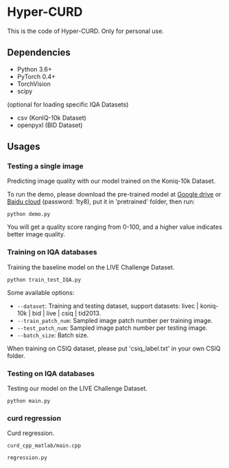 # Hyper-CURD

This is the code of Hyper-CURD. Only for personal use.

## Dependencies

- Python 3.6+
- PyTorch 0.4+
- TorchVision
- scipy

(optional for loading specific IQA Datasets)
- csv (KonIQ-10k Dataset)
- openpyxl (BID Dataset)

## Usages

### Testing a single image

Predicting image quality with our model trained on the Koniq-10k Dataset.

To run the demo, please download the pre-trained model at [Google drive](https://drive.google.com/file/d/1OOUmnbvpGea0LIGpIWEbOyxfWx6UCiiE/view?usp=sharing) or [Baidu cloud](https://pan.baidu.com/s/1yY3O8DbfTTtUwXn14Mtr8Q) (password: 1ty8), put it in 'pretrained' folder, then run:

```
python demo.py
```

You will get a quality score ranging from 0-100, and a higher value indicates better image quality.

### Training on IQA databases

Training the baseline model on the LIVE Challenge Dataset.

```
python train_test_IQA.py
```

Some available options:
* `--dataset`: Training and testing dataset, support datasets: livec | koniq-10k | bid | live | csiq | tid2013.
* `--train_patch_num`: Sampled image patch number per training image.
* `--test_patch_num`: Sampled image patch number per testing image.
* `--batch_size`: Batch size.

When training on CSIQ dataset, please put 'csiq_label.txt' in your own CSIQ folder.

### Testing on IQA databases

Testing our model on the LIVE Challenge Dataset.

```
python main.py
```

### curd regression

Curd regression.

```
curd_cpp_matlab/main.cpp

regression.py
```
